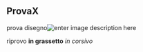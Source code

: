 ## ProvaX

prova disegno![enter image description here](COQ_VCT_HOUSE%20SPESSORI%20GRIGI.jpg)

riprovo
**in grassetto**
*in corsivo*


